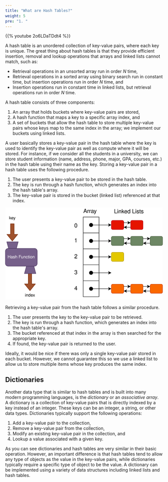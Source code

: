 ```yaml
---
title: "What are Hash Tables?"
weight: 5
pre: "1. "
---
```

{{% youtube 2o6LDaTDdt4 %}}

A hash table is an unordered collection of key-value pairs, where each key is unique. The great thing about hash tables is that they provide efficient insertion, removal and lookup operations that arrays and linked lists cannot match, such as: 

* Retrieval operations in an unsorted array run in order $N$ time,
* Retrieval operations in a sorted array using binary search run in constant time, but insertion operations run in order $N$ time, and
* Insertion operations run in constant time in linked lists, but retrieval operations run in order $N$ time.

A hash table consists of three components:

1. An array that holds buckets where key-value pairs are stored,
1. A hash function that maps a key to a specific array index, and
1. A set of buckets that allow the hash table to store multiple key-value pairs whose keys map to the same index in the array; we implement our buckets using linked lists.

A user basically stores a key-value pair in the hash table where the key is used to identify the key-value pair as well as compute where it will be stored. For instance, if we consider all the students in a university, we can store student information (name, address, phone, major, GPA, courses, etc.) in the hash table using their name as the key. 
Storing a key-value pair in a hash table uses the following procedure. 

1. The user presents a key-value pair to be stored in the hash table.
1. The key is run through a hash function, which generates an index into the hash table's array. 
1. The key-value pair is stored in the bucket (linked list) referenced at that index. 

![Hash Table Linked List](/images/11/11.1.list.svg)
 
Retrieving a key-value pair from the hash table follows a similar procedure.

1.	The user presents the key to the key-value pair to be retrieved.
2.	The key is run through a hash function, which generates an index into the hash table's array. 
3.	The bucket referenced at that index in the array is then searched for the appropriate key.
4.	If found, the key-value pair is returned to the user.

Ideally, it would be nice if there was only a single key-value pair stored in each bucket. However, we cannot guarantee this so we use a linked list to allow us to store multiple items whose key produces the same index. 

## Dictionaries

Another data type that is similar to hash tables and is built into many modern programming languages, is the _dictionary_ or an _associative array_. A dictionary is a collection of key-value pairs that is directly indexed by a key instead of an integer. These keys can be an integer, a string, or other data types. Dictionaries typically support the following operations:

1. Add a key-value pair to the collection,
1. Remove a key-value pair from the collection,
1. Modify an existing key-value pair in the collection, and
1. Lookup a value associated with a given key.

As you can see dictionaries and hash tables are very similar in their basic operation. However, an important difference is that hash tables tend to allow any type of objects as the value in the key-value pairs, while dictionaries typically require a specific type of object to be the value. A dictionary can be implemented using a variety of data structures including linked lists and hash tables.
